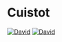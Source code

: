 # Cuistot

[![David](https://img.shields.io/david/wfortin/Cuistot.svg?style=flat-square)]()
[![David](https://img.shields.io/david/dev/wfortin/Cuistot.svg?style=flat-square)]()
